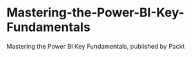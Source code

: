 


# Mastering-the-Power-BI-Key-Fundamentals
Mastering the Power BI Key Fundamentals, published by Packt
